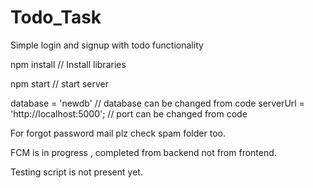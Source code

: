 # Todo_Task
Simple login and signup with todo functionality

npm install // Install libraries

npm start // start server

database = 'newdb' // database can be changed from code
serverUrl = 'http://localhost:5000'; // port can be changed from code

For forgot password mail plz check spam folder too.

FCM is in progress , completed from backend not from frontend.

Testing script is not present yet.